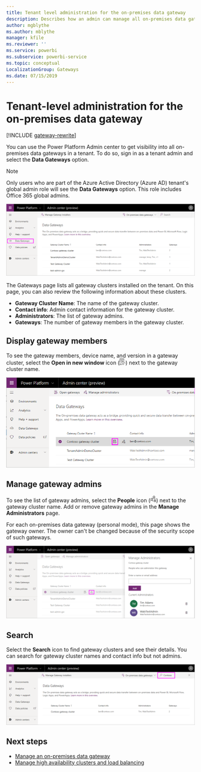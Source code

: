 ```yaml
---
title: Tenant level administration for the on-premises data gateway
description: Describes how an admin can manage all on-premises data gateways within their tenant.
author: mgblythe
ms.author: mblythe
manager: kfile
ms.reviewer: ''
ms.service: powerbi
ms.subservice: powerbi-service
ms.topic: conceptual
LocalizationGroup: Gateways
ms.date: 07/15/2019
---
```


# Tenant-level administration for the on-premises data gateway

[!INCLUDE [gateway-rewrite](../includes/gateway-rewrite.md)]

You can use the Power Platform Admin center to get visibility into all on-premises data gateways in a tenant. To do so, sign in as a tenant admin and select the **Data Gateways** option.

> [!NOTE]
> Only users who are part of the Azure Active Directory (Azure AD) tenant's global admin role will see the **Data Gateways** option. This role includes Office 365 global admins.

![On-premises data gateway page](media/service-gateway-tenant-level-admin/tenant-data-gateway.png)

The Gateways page lists all gateway clusters installed on the tenant. On this page, you can also review the following information about these clusters.

* **Gateway Cluster Name**: The name of the gateway cluster.
* **Contact info**: Admin contact information for the gateway cluster.
* **Administrators**: The list of gateway admins.
* **Gateways**: The number of gateway members in the gateway cluster.

## Display gateway members

To see the gateway members, device name, and version in a gateway cluster, select the **Open in new window** icon (![Icon for opening in new window](media/service-gateway-tenant-level-admin/open-icon.png)) next to the gateway cluster name.

![Selecting the icon for opening in a new window](media/service-gateway-tenant-level-admin/open-in-new-window.png)

## Manage gateway admins

To see the list of gateway admins, select the **People** icon (![People icon](media/service-gateway-tenant-level-admin/people-icon.png)) next to the gateway cluster name. Add or remove gateway admins in the **Manage Administrators** page.

For each on-premises data gateway (personal mode), this page shows the gateway owner. The owner can't be changed because of the security scope of such gateways.

![Page for managing admins](media/service-gateway-tenant-level-admin/manage-admins.png)

## Search

Select the **Search** icon to find gateway clusters and see their details. You can search for gateway cluster names and contact info but not admins.

![The Search icon highlighted](media/service-gateway-tenant-level-admin/gateway-search.png)

## Next steps

* [Manage an on-premises data gateway](service-gateway-manage.md)
* [Manage high availability clusters and load balancing](service-gateway-high-availability-clusters.md)
